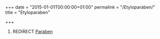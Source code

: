 +++
date = "2015-01-01T00:00:00+01:00"
permalink = "/Etyloparaben/"
title = "Etyloparaben"

+++

1.  REDIRECT [Paraben](/atopedia/Paraben "wikilink")
